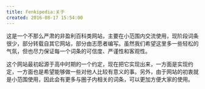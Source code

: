 ```yaml
---
title: Fenkipedia:关于
created: 2016-08-17 15:54:00
---
```


这是一个不那么严肃的非盈利百科类网站，主要在小范围内交流使用，现阶段词条很少，部分转载自其它网站，部分由志愿者编写。虽然我们希望这里多一些轻松的气氛，但也尽力保证每一个词条的可信度、严谨性和客观性。

这个网站最初起源于高中时期的一个约定，现在把它实现出来，一方面是实现约定，一方面也是希望能够做一些对他人比较有意义的事。另外，由于网站的初衷就是小范围使用，因此会有更多与圈子内相关的词条，可以更加方便大家的使用。
